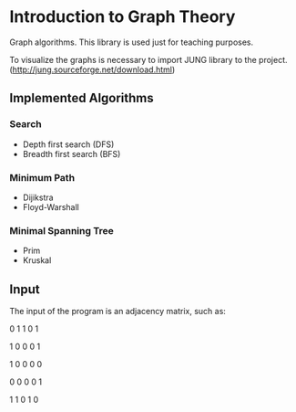 # Introduction to Graph Theory

Graph algorithms. This library is used just for teaching purposes.

To visualize the graphs is necessary to import JUNG library to the project. (http://jung.sourceforge.net/download.html)

## Implemented Algorithms

### Search

- Depth first search (DFS)
- Breadth first search (BFS)

### Minimum Path

- Dijikstra
- Floyd-Warshall

### Minimal Spanning Tree
- Prim
- Kruskal

## Input

The input of the program is an adjacency matrix, such as:

0 1 1 0 1

1 0 0 0 1

1 0 0 0 0

0 0 0 0 1

1 1 0 1 0
